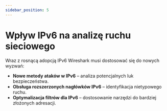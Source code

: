 ```yaml
---
sidebar_position: 5
---
```


# Wpływ IPv6 na analizę ruchu sieciowego

Wraz z rosnącą adopcją IPv6 Wireshark musi dostosować się do nowych wyzwań:

* **Nowe metody ataków w IPv6** – analiza potencjalnych luk bezpieczeństwa.  
* **Obsługa rozszerzonych nagłówków IPv6** – identyfikacja nietypowego ruchu.  
* **Optymalizacja filtrów dla IPv6** – dostosowanie narzędzi do bardziej złożonych adresacji.